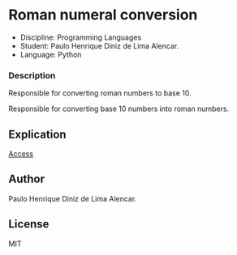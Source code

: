 # Roman numeral conversion
- Discipline: Programming Languages
- Student: Paulo Henrique Diniz de Lima Alencar.
- Language: Python

### Description

Responsible for converting roman numbers to base 10.

Responsible for converting base 10 numbers into roman numbers.

## Explication

[Access](https://youtu.be/SZnJd45x9h8)

## Author
Paulo Henrique Diniz de Lima Alencar.

## License

MIT
